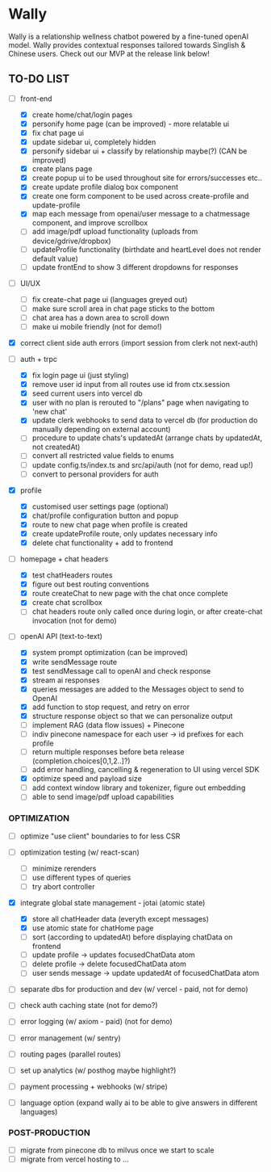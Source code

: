 # Wally

Wally is a relationship wellness chatbot powered by a fine-tuned openAI model. Wally provides contextual responses tailored towards Singlish & Chinese users. Check out our MVP at the release link below!

## TO-DO LIST

- [ ] front-end

  - [x] create home/chat/login pages
  - [x] personify home page (can be improved) - more relatable ui
  - [x] fix chat page ui
  - [x] update sidebar ui, completely hidden
  - [x] personify sidebar ui + classify by relationship maybe(?) (CAN be improved)
  - [x] create plans page
  - [x] create popup ui to be used throughout site for errors/successes etc..
  - [x] create update profile dialog box component
  - [x] create one form component to be used across create-profile and update-profile
  - [x] map each message from openai/user message to a chatmessage component, and improve scrollbox
  - [ ] add image/pdf upload functionality (uploads from device/gdrive/dropbox)
  - [ ] updateProfile functionality (birthdate and heartLevel does not render default value)
  - [ ] update frontEnd to show 3 different dropdowns for responses

- [ ] UI/UX

  - [ ] fix create-chat page ui (languages greyed out)
  - [ ] make sure scroll area in chat page sticks to the bottom
  - [ ] chat area has a down area to scroll down
  - [ ] make ui mobile friendly (not for demo!)

- [x] correct client side auth errors (import session from clerk not next-auth)

- [ ] auth + trpc

  - [x] fix login page ui (just styling)
  - [x] remove user id input from all routes use id from ctx.session
  - [x] seed current users into vercel db
  - [x] user with no plan is rerouted to "/plans" page when navigating to 'new chat'
  - [x] update clerk webhooks to send data to vercel db (for production do manually depending on external account)
  - [ ] procedure to update chats's updatedAt (arrange chats by updatedAt, not createdAt)
  - [ ] convert all restricted value fields to enums
  - [ ] update config.ts/index.ts and src/api/auth (not for demo, read up!)
  - [ ] convert to personal providers for auth

- [x] profile

  - [x] customised user settings page (optional)
  - [x] chat/profile configuration button and popup
  - [x] route to new chat page when profile is created
  - [x] create updateProfile route, only updates necessary info
  - [x] delete chat functionality + add to frontend

- [ ] homepage + chat headers

  - [x] test chatHeaders routes
  - [x] figure out best routing conventions
  - [x] route createChat to new page with the chat once complete
  - [x] create chat scrollbox
  - [ ] chat headers route only called once during login, or after create-chat invocation (not for demo)

- [ ] openAI API (text-to-text)

  - [x] system prompt optimization (can be improved)
  - [x] write sendMessage route
  - [x] test sendMessage call to openAI and check response
  - [x] stream ai responses
  - [x] queries messages are added to the Messages object to send to OpenAI
  - [x] add function to stop request, and retry on error
  - [x] structure response object so that we can personalize output
  - [ ] implement RAG (data flow issues) + Pinecone
  - [ ] indiv pinecone namespace for each user -> id prefixes for each profile
  - [ ] return multiple responses before beta release (completion.choices[0,1,2..]?)
  - [ ] add error handling, cancelling & regeneration to UI using vercel SDK
  - [x] optimize speed and payload size
  - [ ] add context window library and tokenizer, figure out embedding
  - [ ] able to send image/pdf upload capabilities

### OPTIMIZATION

- [ ] optimize "use client" boundaries to for less CSR
- [ ] optimization testing (w/ react-scan)

  - [ ] minimize rerenders
  - [ ] use different types of queries
  - [ ] try abort controller

- [x] integrate global state management - jotai (atomic state)

  - [x] store all chatHeader data (everyth except messages)
  - [x] use atomic state for chatHome page
  - [ ] sort (according to updatedAt) before displaying chatData on frontend
  - [ ] update profile -> updates focusedChatData atom
  - [ ] delete profile -> delete focusedChatData atom
  - [ ] user sends message -> update updatedAt of focusedChatData atom

- [ ] separate dbs for production and dev (w/ vercel - paid, not for demo)
- [ ] check auth caching state (not for demo?)
- [ ] error logging (w/ axiom - paid) (not for demo)
- [ ] error management (w/ sentry)
- [ ] routing pages (parallel routes)
- [ ] set up analytics (w/ posthog maybe highlight?)
- [ ] payment processing + webhooks (w/ stripe)
- [ ] language option (expand wally ai to be able to give answers in different languages)

### POST-PRODUCTION

- [ ] migrate from pinecone db to milvus once we start to scale
- [ ] migrate from vercel hosting to ...
